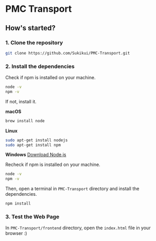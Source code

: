 # PMC Transport

## How's started?

### 1. Clone the repository

```bash
git clone https://github.com/Sukikui/PMC-Transport.git
```

### 2. Install the dependencies

Check if npm is installed on your machine.

```bash
node -v
npm -v
```

If not, install it.

**macOS**
```bash
brew install node
```

**Linux**
```bash
sudo apt-get install nodejs
sudo apt-get install npm
```

**Windows**
[Download Node.js](https://nodejs.org/en/download/)

Recheck if npm is installed on your machine.

```bash
node -v
npm -v
```

Then, open a terminal in `PMC-Transport` directory and install the dependencies.

```bash
npm install
```

### 3. Test the Web Page

In `PMC-Transport/frontend` directory, open the `index.html` file in your browser :)
